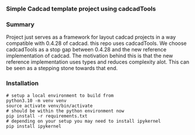 ### Simple Cadcad template project using cadcadTools
### Summary
Project just serves as a framework for layout cadcad projects in a way compatible with 0.4.28 of cadcad.
this repo uses cadcadTools. We choose cadcadTools as a stop gap between 0.4.28 and the new reference implementation of 
cadcad. The motivation behind this is that the new reference implementation uses types and reduces complexity alot. This
can be seen as a stepping stone towards that end.


### Installation
```
# setup a local environment to build from
python3.10 -m venv venv
source activate venv/bin/activate
# should be within the python environment now
pip install -r requirements.txt
# depending on your setup you may need to install ipykernel
pip install ipykernel
```


